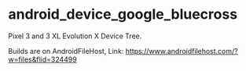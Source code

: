 # android_device_google_bluecross
Pixel 3 and 3 XL Evolution X Device Tree.

Builds are on AndroidFileHost, Link: https://www.androidfilehost.com/?w=files&flid=324499
